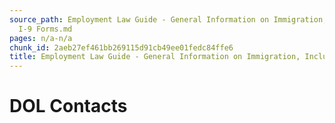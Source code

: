 ```yaml
---
source_path: Employment Law Guide - General Information on Immigration, Including
  I-9 Forms.md
pages: n/a-n/a
chunk_id: 2aeb27ef461bb269115d91cb49ee01fedc84ffe6
title: Employment Law Guide - General Information on Immigration, Including I-9 Forms
---
```

# DOL Contacts
